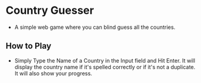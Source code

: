 # Country Guesser

- A simple web game where you can blind guess all the countries.

## How to Play

- Simply Type the Name of a Country in the Input field and Hit Enter. It will display the country name if it's spelled correctly or if it's not a duplicate. It will also show your progress.
